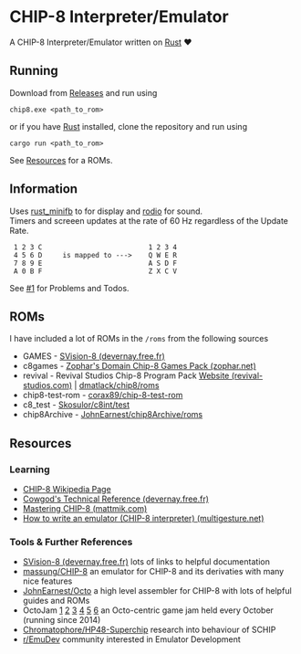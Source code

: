 # CHIP-8 Interpreter/Emulator
A CHIP-8 Interpreter/Emulator written on [Rust](https://www.rust-lang.org/) :heart:

## Running
Download from [Releases](/../../releases) and run using
```
chip8.exe <path_to_rom>
```

or if you have [Rust](https://www.rust-lang.org/) installed, clone the repository and run using
```
cargo run <path_to_rom>
```

See [Resources](#Resources) for a ROMs.

## Information

Uses [rust_minifb](https://github.com/emoon/rust_minifb) to for display and [rodio](https://github.com/RustAudio/rodio) for sound.<br>
Timers and screeen updates at the rate of 60 Hz regardless of the Update Rate.

```
 1 2 3 C                          1 2 3 4
 4 5 6 D     is mapped to --->    Q W E R
 7 8 9 E                          A S D F
 A 0 B F                          Z X C V
```

See [#1](/../../issues/1) for Problems and Todos.

## ROMs

I have included a lot of ROMs in the `/roms` from the following sources

- GAMES - [SVision-8 (devernay.free.fr)](http://devernay.free.fr/hacks/chip8/GAMES.zip)
- c8games - [Zophar's Domain Chip-8 Games Pack (zophar.net)](http://devernay.free.fr/hacks/chip8/GAMES.zip)
- revival - Revival Studios Chip-8 Program Pack [Website (revival-studios.com)](http://www.revival-studios.com/other.php) | [dmatlack/chip8/roms](https://github.com/dmatlack/chip8/tree/master/roms)
- chip8-test-rom - [corax89/chip-8-test-rom](https://github.com/corax89/chip8-test-rom)
- c8_test - [Skosulor/c8int/test](https://github.com/Skosulor/c8int/tree/master/test)
- chip8Archive - [JohnEarnest/chip8Archive/roms](https://github.com/JohnEarnest/chip8Archive/tree/master/roms)

## Resources

### Learning
- [CHIP-8 Wikipedia Page](https://en.wikipedia.org/wiki/CHIP-8)
- [Cowgod's Technical Reference (devernay.free.fr)](http://devernay.free.fr/hacks/chip8/C8TECH10.HTM)
- [Mastering CHIP-8 (mattmik.com)](http://mattmik.com/files/chip8/mastering/chip8.html)
- [How to write an emulator (CHIP-8 interpreter) (multigesture.net)](http://www.multigesture.net/articles/how-to-write-an-emulator-chip-8-interpreter/)

### Tools & Further References
- [SVision-8 (devernay.free.fr)](http://devernay.free.fr/hacks/chip8/) lots of links to helpful documentation
- [massung/CHIP-8](https://github.com/massung/CHIP-8) an emulator for CHIP-8 and its derivaties with many nice features
- [JohnEarnest/Octo](https://github.com/JohnEarnest/Octo) a high level assembler for CHIP-8 with lots of helpful guides and ROMs
- OctoJam [1](http://www.awfuljams.com/octojam-i) [2](http://www.awfuljams.com/octojam-ii) [3](http://www.awfuljams.com/octojam-iii) [4](http://www.awfuljams.com/octojam-iv) [5](http://www.awfuljams.com/octojam-v) [6](https://itch.io/jam/octojam-6) an Octo-centric game jam held every October (running since 2014)
- [Chromatophore/HP48-Superchip](https://github.com/Chromatophore/HP48-Superchip) research into behaviour of SCHIP
- [r/EmuDev](https://reddit.com/r/EmuDev/) community interested in Emulator Development